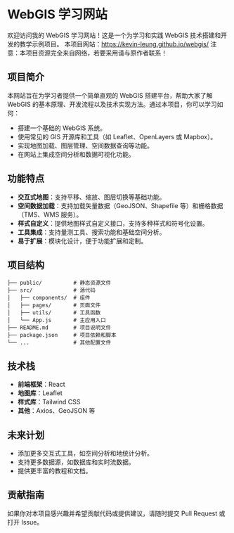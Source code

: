 # WebGIS 学习网站

欢迎访问我的 WebGIS 学习网站！这是一个为学习和实践 WebGIS 技术搭建和开发的教学示例项目。
本项目网站：https://kevin-leung.github.io/webgis/
注意：本项目资源完全来自网络，若要采用请与原作者联系！

## 项目简介

本网站旨在为学习者提供一个简单直观的 WebGIS 搭建平台，帮助大家了解 WebGIS 的基本原理、开发流程以及技术实现方法。通过本项目，你可以学习如何：

- 搭建一个基础的 WebGIS 系统。
- 使用常见的 GIS 开源库和工具（如 Leaflet、OpenLayers 或 Mapbox）。
- 实现地图加载、图层管理、空间数据查询等功能。
- 在网站上集成空间分析和数据可视化功能。

## 功能特点

- **交互式地图**：支持平移、缩放、图层切换等基础功能。
- **空间数据加载**：支持加载矢量数据（GeoJSON、Shapefile 等）和栅格数据（TMS、WMS 服务）。
- **样式自定义**：提供地图样式自定义接口，支持多种样式和符号化设置。
- **工具集成**：支持量测工具、搜索功能和基础空间分析。
- **易于扩展**：模块化设计，便于功能扩展和定制。

## 项目结构

```plaintext
├── public/          # 静态资源文件
├── src/             # 源代码
│   ├── components/  # 组件
│   ├── pages/       # 页面文件
│   ├── utils/       # 工具函数
│   └── App.js       # 主应用入口
├── README.md        # 项目说明文件
├── package.json     # 项目依赖和脚本
└── ...              # 其他配置文件
```

## 技术栈

- **前端框架**：React
- **地图库**：Leaflet
- **样式库**：Tailwind CSS
- **其他**：Axios、GeoJSON 等

## 未来计划

- 添加更多交互式工具，如空间分析和地统计分析。
- 支持更多数据源，如数据库和实时流数据。
- 提供更丰富的教程和文档。

## 贡献指南

如果你对本项目感兴趣并希望贡献代码或提供建议，请随时提交 Pull Request 或打开 Issue。
